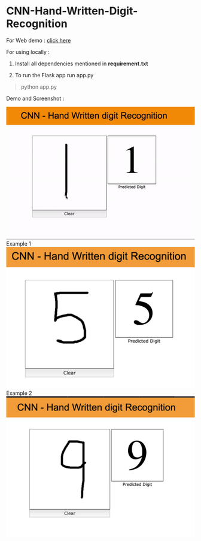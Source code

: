 # CNN-Hand-Written-Digit-Recognition

For Web demo : [click here](https://hand-digit-recognizer.herokuapp.com)


For using locally :<br>
1. Install all dependencies mentioned in **requirement.txt**

2. To run the Flask app run app.py
>python app.py

Demo and Screenshot :<br>

![demo](screenshot/gif.gif) 
Example 1
![example](screenshot/1.png) 
Example 2
![example](screenshot/2.png) 